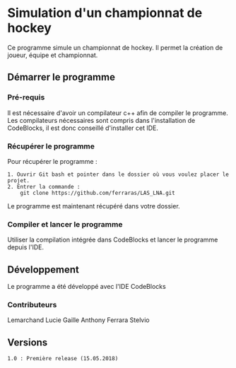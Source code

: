 # Simulation d'un championnat de hockey
Ce programme simule un championnat de hockey. Il permet la création de joueur, équipe et championnat.
## Démarrer le programme
### Pré-requis
Il est nécessaire d'avoir un compilateur c++ afin de compiler le programme. Les compilateurs nécessaires sont compris dans l'installation de CodeBlocks, il est donc conseillé d'installer cet IDE.
### Récupérer le programme
Pour récupérer le programme :
```
1. Ouvrir Git bash et pointer dans le dossier où vous voulez placer le projet.
2. Entrer la commande :
    git clone https://github.com/ferraras/LAS_LNA.git
```
Le programme est maintenant récupéré dans votre dossier.
### Compiler et lancer le programme
Utiliser la compilation intégrée dans CodeBlocks et lancer le programme depuis l'IDE.
## Développement
Le programme a été développé avec l'IDE CodeBlocks
### Contributeurs
Lemarchand Lucie
Gaille Anthony
Ferrara Stelvio
## Versions
```
1.0 : Première release (15.05.2018)
```
